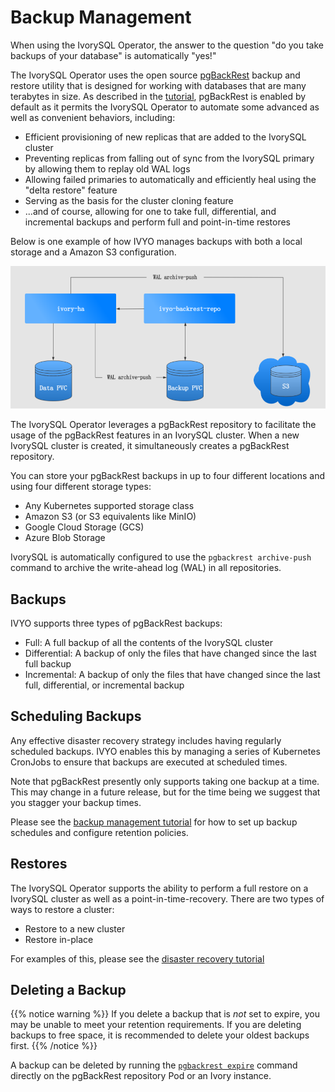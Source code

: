 # Backup Management

When using the IvorySQL Operator, the answer to the question "do you take
backups of your database" is automatically "yes!"

The IvorySQL Operator uses the open source
[pgBackRest](https://pgbackrest.org) backup and restore utility that is designed
for working with databases that are many terabytes in size. As described in the
[tutorial](https://github.com/IvorySQL/ivory-operator/blob/master/docs/content/tutorial/backups.md), pgBackRest is enabled by
default as it permits the IvorySQL Operator to automate some advanced as well
as convenient behaviors, including:

- Efficient provisioning of new replicas that are added to the IvorySQL
cluster
- Preventing replicas from falling out of sync from the IvorySQL primary by
allowing them to replay old WAL logs
- Allowing failed primaries to automatically and efficiently heal using the
"delta restore" feature
- Serving as the basis for the cluster cloning feature
- ...and of course, allowing for one to take full, differential, and incremental
backups and perform full and point-in-time restores

Below is one example of how IVYO manages backups with both a local storage and a Amazon S3 configuration.

![backup](../../static/images/ivorysql-cluster-dr-base.png)

The IvorySQL Operator leverages a pgBackRest repository to facilitate the
usage of the pgBackRest features in an IvorySQL cluster. When a new IvorySQL
cluster is created, it simultaneously creates a pgBackRest repository.

You can store your pgBackRest backups in up to four different locations and using four different storage types:

- Any Kubernetes supported storage class
- Amazon S3 (or S3 equivalents like MinIO)
- Google Cloud Storage (GCS)
- Azure Blob Storage

IvorySQL is automatically configured to use the `pgbackrest archive-push` command
to archive the write-ahead log (WAL) in all repositories.

## Backups

IVYO supports three types of pgBackRest backups:

- Full: A full backup of all the contents of the IvorySQL cluster
- Differential: A backup of only the files that have changed since the last full backup
- Incremental: A backup of only the files that have changed since the last full, differential, or incremental backup

## Scheduling Backups

Any effective disaster recovery strategy includes having regularly scheduled
backups. IVYO enables this by managing a series of Kubernetes CronJobs to ensure that backups are executed at scheduled times.

Note that pgBackRest presently only supports taking one backup at a time. This may change in a future release, but for the time being we suggest that you stagger your backup times.

Please see the [backup management tutorial](https://github.com/IvorySQL/ivory-operator/blob/master/docs/content/tutorial/backup-management.md) for how to set up backup schedules
and configure retention policies.

## Restores

The IvorySQL Operator supports the ability to perform a full restore on a
IvorySQL cluster as well as a point-in-time-recovery. There are two types of
ways to restore a cluster:

- Restore to a new cluster
- Restore in-place

For examples of this, please see the [disaster recovery tutorial](https://github.com/IvorySQL/ivory-operator/blob/master/docs/content/tutorial/disaster-recovery.md)

## Deleting a Backup

{{% notice warning %}}
If you delete a backup that is *not* set to expire, you may be unable to meet
your retention requirements. If you are deleting backups to free space, it is
recommended to delete your oldest backups first.
{{% /notice %}}

A backup can be deleted by running the [`pgbackrest expire`](https://pgbackrest.org/command.html#command-expire) command directly on the pgBackRest repository Pod or an Ivory instance.
